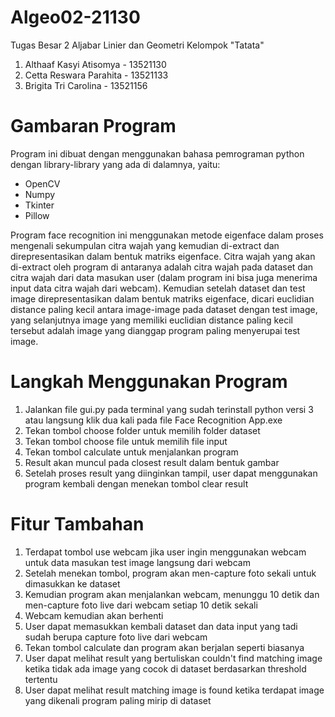 # Algeo02-21130
Tugas Besar 2 Aljabar Linier dan Geometri Kelompok "Tatata"
1. Althaaf Kasyi Atisomya - 13521130 
2. Cetta Reswara Parahita - 13521133
3. Brigita Tri Carolina - 13521156

# Gambaran Program 
Program ini dibuat dengan menggunakan bahasa pemrograman python dengan library-library yang ada di dalamnya, yaitu:
* OpenCV 
* Numpy 
* Tkinter 
* Pillow 

Program face recognition ini menggunakan metode eigenface dalam proses mengenali sekumpulan citra wajah yang kemudian di-extract dan direpresentasikan dalam bentuk matriks eigenface. Citra wajah yang akan di-extract oleh program di antaranya adalah citra wajah pada dataset dan citra wajah dari data masukan user (dalam program ini bisa juga menerima input data citra wajah dari webcam). Kemudian setelah dataset dan test image direpresentasikan dalam bentuk matriks eigenface, dicari euclidian distance paling kecil antara image-image pada dataset dengan test image, yang selanjutnya image yang memiliki euclidian distance paling kecil tersebut adalah image yang dianggap program paling menyerupai test image.

# Langkah Menggunakan Program
1. Jalankan file gui.py pada terminal yang sudah terinstall python versi 3 atau langsung klik dua kali pada file Face Recognition App.exe 
2. Tekan tombol choose folder untuk memilih folder dataset 
3. Tekan tombol choose file untuk memilih file input 
4. Tekan tombol calculate untuk menjalankan program
5. Result akan muncul pada closest result dalam bentuk gambar
6. Setelah proses result yang diinginkan tampil, user dapat menggunakan program kembali dengan menekan tombol clear result

# Fitur Tambahan 
1. Terdapat tombol use webcam jika user ingin menggunakan webcam untuk data masukan test image langsung dari webcam 
2. Setelah menekan tombol, program akan men-capture foto sekali untuk dimasukkan ke dataset
3. Kemudian program akan menjalankan webcam, menunggu 10 detik dan men-capture foto live dari webcam setiap 10 detik sekali 
4. Webcam kemudian akan berhenti 
5. User dapat memasukkan kembali dataset dan data input yang tadi sudah berupa capture foto live dari webcam 
6. Tekan tombol calculate dan program akan berjalan seperti biasanya
7. User dapat melihat result yang bertuliskan couldn't find matching image ketika tidak ada image yang cocok di dataset berdasarkan threshold tertentu 
8. User dapat melihat result matching image is found ketika terdapat image yang dikenali program paling mirip di dataset 
